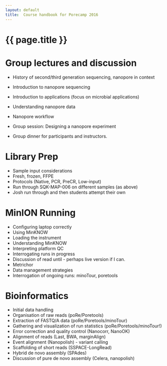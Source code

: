 ```yaml
---
layout: default
title:  Course handbook for Porecamp 2016
---
```


# {{ page.title }}

# Group lectures and discussion

- History of second/third generation sequencing, nanopore in context
- Introduction to nanopore sequencing
- Introduction to applications (focus on microbial applications)
- Understanding nanopore data
- Nanopore workflow
- Group session: Designing a nanopore experiment

- Group dinner for participants and instructors.

# Library Prep

- Sample input considerations
- Fresh, frozen, FFPE
- Protocols (Native, PCR, PreCR, Low-input)
- Run through SQK-MAP-006 on different samples (as above)
- Josh run through and then students attempt their own

# MinION Running

- Configuring laptop correctly
- Using MinKNOW
- Loading the instrument
- Understanding MinKNOW
- Interpreting platform QC
- Interrogating runs in progress
- Discussion of read until - perhaps live version if I can.
- Metrichor
- Data management strategies
- Interrogation of ongoing runs: minoTour, poretools

# Bioinformatics

- Initial data handling
- Organisation of raw reads (poRe/Poretools)
- Extraction of FASTQ/A data (poRe/Poretools/minoTour)
- Gathering and visualization of run statistics (poRe/Poretools/minoTour!)
- Error correction and quality control (Nanocorr, NanoOK)
- Alignment of reads (Last, BWA, marginAlign)
- Event alignment (Nanopolish) - variant calling
- Scaffolding of short reads (SSPACE-LongRead)
- Hybrid de novo assembly (SPAdes)
- Discussion of pure de novo assembly (Celera, nanopolish)

